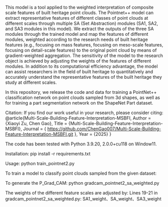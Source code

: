This model is a tool applied to the weighted interpretation of composite scale features of built heritage point clouds. The Pointnet++ model can extract representative features of different classes of point clouds at different scales through multiple SA (Set Abstraction) modules (SA1, SA2, and SA3 modules in this model). We extract the outputs of the three SA modules through the trained model and map the features of different modules, weighted according to the research needs of built heritage features (e.g., focusing on mass features, focusing on meso-scale features, focusing on detail-scale features) to the original point cloud by means of gradient-weighted aggregation. The sensitivity of the model to the research object is achieved by adjusting the weights of the features of different modules. In addition to its computational efficiency advantage, the model can assist researchers in the field of built heritage to quantitatively and accurately understand the representative features of the built heritage they study at different scales.

In this repository, we release the code and data for training a PointNet++ classification network on point clouds sampled from 3d shapes, as well as for training a part segmentation network on the ShapeNet Part dataset.

Citation:
If you find our work useful in your research, please consider citing: 
@article{Multi-Scale-Building-Feature-Interpretation-MSBFI,
      Author = {Xiaoyi Zu, Chen Gao},
      Title = {Multi-Scale-Building-Feature-Interpretation-MSBFI},
      Journal = { https://github.com/ChenGao007/Multi-Scale-Building-Feature-Interpretation-MSBFI.git },
      Year = {2025}
}

The code has been tested with Python 3.9.20, 2.0.0+cu118 on Window11.

Installation:
pip install -r requirements.txt

Usage:
python train_pointnet2.py

To train a model to classify point clouds sampled from the given dataset: 

To generate the P_Grad_CAM:
python gradcam_pointnet2_sa_weighted.py

The weights of the different feature scales are adjusted by: 
Lines 19-21 in gradcam_pointnet2_sa_weighted.py: SA1_weight、SA_weight、SA3_weight


